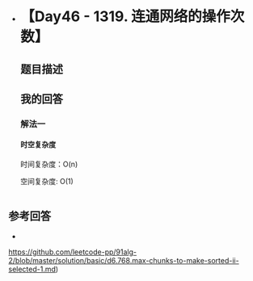 - # 【Day46 - 1319. 连通网络的操作次数】

  ## 题目描述

  >

  ## 我的回答

  ### 解法一

  #### 时空复杂度

  时间复杂度：O(n)

  空间复杂度: O(1)

  ```JavaScript

  ```

## 参考回答

-

https://github.com/leetcode-pp/91alg-2/blob/master/solution/basic/d6.768.max-chunks-to-make-sorted-ii-selected-1.md)
